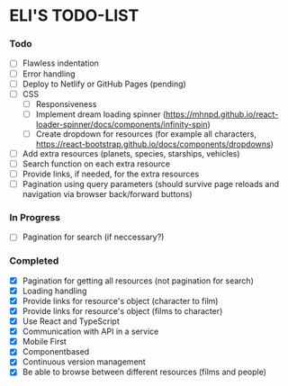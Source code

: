 # ELI'S TODO-LIST

### Todo

- [ ] Flawless indentation
- [ ] Error handling
- [ ] Deploy to Netlify or GitHub Pages (pending)
- [ ] CSS 
  - [ ] Responsiveness
  - [ ] Implement dream loading spinner (https://mhnpd.github.io/react-loader-spinner/docs/components/infinity-spin)
  - [ ] Create dropdown for resources (for example all characters, https://react-bootstrap.github.io/docs/components/dropdowns)
- [ ] Add extra resources (planets, species, starships, vehicles)
- [ ] Search function on each extra resource
- [ ] Provide links, if needed, for the extra resources
- [ ] Pagination using query parameters (should survive page reloads and navigation via browser back/forward buttons)

### In Progress

- [ ] Pagination for search (if neccessary?)

### Completed

- [x] Pagination for getting all resources (not pagination for search)
- [x] Loading handling
- [x] Provide links for resource's object (character to film)
- [x] Provide links for resource's object (films to character)
- [x] Use React and TypeScript
- [x] Communication with API in a service
- [x] Mobile First
- [x] Componentbased
- [x] Continuous version management
- [x] Be able to browse between different resources (films and people)